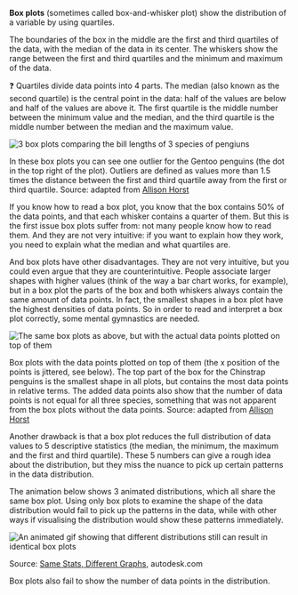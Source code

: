 **Box plots** (sometimes called box-and-whisker plot) show the distribution of a variable by using  quartiles.

The boundaries of the box in the middle are the first and third quartiles of the data, with the median of the data in its center. The whiskers show the range between the first and third quartiles and the minimum and maximum of the data.

<aside>
❓ Quartiles divide data points into 4 parts. The median (also known as the second quartile) is the central point in the data: half of the values are below and half of the values are above it. The first quartile is the middle number between the minimum value and the median, and the third quartile is the middle number between the median and the maximum value.
</aside>

![3 box plots comparing the bill lengths of 3 species of pengiuns](Visualising%20distributions%2024ffe2f7bda24dc6b496de328dc7df6a/penguin-boxplots.png)

In these box plots you can see one outlier for the Gentoo penguins (the dot in the top right of the plot). Outliers are defined as values more than 1.5 times the distance between the first and third quartile away from the first or third quartile. Source: adapted from [Allison Horst](https://allisonhorst.github.io/palmerpenguins/articles/examples.html)

If you know how to read a box plot, you know that the box contains 50% of the data points, and that each whisker contains a quarter of them. But this is the first issue box plots suffer from: not many people know how to read them. And they are not very intuitive: if you want to explain how they work, you need to explain what the median and what quartiles are.

And box plots have other disadvantages. They are not very intuitive, but you could even argue that they are counterintuitive. People associate larger shapes with higher values (think of the way a bar chart works, for example), but in a box plot the parts of the box and both whiskers always contain the same amount of data points. In fact, the smallest shapes in a box plot have the highest densities of data points. So in order to read and interpret a box plot correctly, some mental gymnastics are needed.

![The same box plots as above, but with the actual data points plotted on top of them](Visualising%20distributions%2024ffe2f7bda24dc6b496de328dc7df6a/penguin-boxplots-jitter.png)

Box plots with the data points plotted on top of them (the x position of the points is jittered, see below). The top part of the box for the Chinstrap penguins is the smallest shape in all plots, but contains the most data points in relative terms. The added data points also show that the number of data points is not equal for all three species, something that was not apparent from the box plots without the data points. Source: adapted from [Allison Horst](https://allisonhorst.github.io/palmerpenguins/articles/examples.html)

Another drawback is that a box plot reduces the full distribution of data values to 5 descriptive statistics (the median, the minimum, the maximum and the first and third quartile). These 5 numbers can give a rough idea about the distribution, but they miss the nuance to pick up certain patterns in the data distribution.

The animation below shows 3 animated distributions, which all share the same box plot. Using only box plots to examine the shape of the data distribution would fail to pick up the patterns in the data, while with other ways if visualising the distribution would show these patterns immediately.

![An animated gif showing that different distributions still can result in identical box plots](Visualising%20distributions%2024ffe2f7bda24dc6b496de328dc7df6a/boxplots.gif)

Source: [Same Stats, Different Graphs](https://www.autodesk.com/research/publications/same-stats-different-graphs), autodesk.com

Box plots also fail to show the number of data points in the distribution.